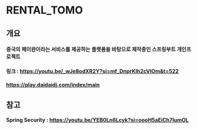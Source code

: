 # RENTAL_TOMO

## 개요
#### 중국의 페이완이라는 서비스를 제공하는 플랫폼을 바탕으로 제작중인 스프링부트 개인프로젝트
#### 링크 : https://youtu.be/_wJe8odXR2Y?si=mf_DnprKIh2cVlOm&t=522
#### https://play.daidaidj.com/index/main

## 참고
#### Spring Security : https://youtu.be/YEB0Ln6Lcyk?si=oooH5aEiCh7lumOL

